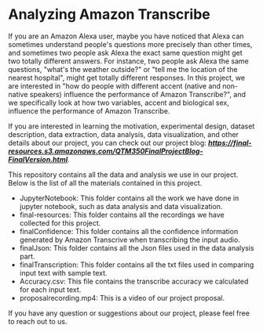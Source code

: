 # Analyzing Amazon Transcribe

If you are an Amazon Alexa user, maybe you have noticed that Alexa can sometimes understand people's questions more precisely than other times, and sometimes two people ask Alexa the exact same question might get two totally different answers. For instance, two people ask Alexa the same questions, "what's the weather outside?" or "tell me the location of the nearest hospital", might get totally different responses. In this project, we are interested in "how do people with different accent (native and non-native speakers) influence the performance of Amazon Transcribe?", and we specifically look at how two variables, accent and biological sex, influence the performance of Amazon Transcribe.

If you are interested in learning the motivation, experimental design, dataset description, data extraction, data analysis, data visualization, and other details about our project, you can check out our project blog: ***https://final-resources.s3.amazonaws.com/QTM350FinalProjectBlog-FinalVersion.html***.

This repository contains all the data and analysis we use in our project. Below is the list of all the materials contained in this project.
* JupyterNotebook: This folder contains all the work we have done in jupyter notebook, such as data analysis and data visualization.
* final-resources: This folder contains all the recordings we have collected for this project.
* finalConfidence: This folder contains all the confidence information generated by Amazon Transcrive when transcribing the input audio.
* finalJson: This folder contains all the Json files used in the data analysis part.
* finalTranscription: This folder contains all the txt files used in comparing input text with sample text.
* Accuracy.csv: This file contains the transcribe accuracy we calculated for each input text.
* proposalrecording.mp4: This is a video of our project proposal.

If you have any question or suggestions about our project, please feel free to reach out to us. 
